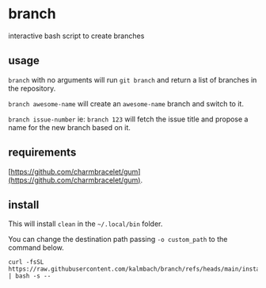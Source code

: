 # branch
interactive bash script to create branches

## usage
`branch` with no arguments will run `git branch` and return a list of branches in the repository.

`branch awesome-name` will create an `awesome-name` branch and switch to it.

`branch issue-number` ie: `branch 123` will fetch the issue title and propose a name for the new branch based on it.

## requirements
[https://github.com/charmbracelet/gum](https://github.com/charmbracelet/gum).

## install
This will install `clean` in the `~/.local/bin` folder.

You can change the destination path passing `-o custom_path` to the command below.
```
curl -fsSL https://raw.githubusercontent.com/kalmbach/branch/refs/heads/main/install.sh | bash -s --
```
